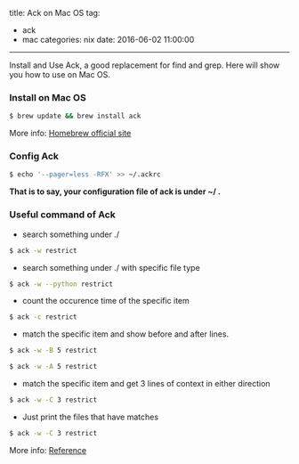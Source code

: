 title: Ack on Mac OS
tag:
- ack
- mac
categories: nix
date: 2016-06-02 11:00:00
---
Install and Use Ack, a good replacement for find and grep. Here will show you how to use on Mac OS.

<!-- more -->

### Install on Mac OS

``` bash
$ brew update && brew install ack
```

More info: [Homebrew official site](http://brew.sh/)

### Config Ack

``` bash
$ echo '--pager=less -RFX' >> ~/.ackrc
```

**That is to say, your configuration file of ack is under ~/ .**

### Useful command of Ack

- search something under ./ 

``` bash
$ ack -w restrict
```

- search something under ./ with specific file type

``` bash
$ ack -w --python restrict
```

- count the occurence time of the specific item

``` bash
$ ack -c restrict
```

- match the specific item and show before and after lines.

``` bash
$ ack -w -B 5 restrict
```

``` bash
$ ack -w -A 5 restrict
```

- match the specific item and get 3 lines of context in either direction

``` bash
$ ack -w -C 3 restrict
```

- Just print the files that have matches

``` bash
$ ack -w -C 3 restrict
```

More info: [Reference](https://www.digitalocean.com/community/tutorials/how-to-install-and-use-ack-a-grep-replacement-for-developers-on-ubuntu-14-04)
